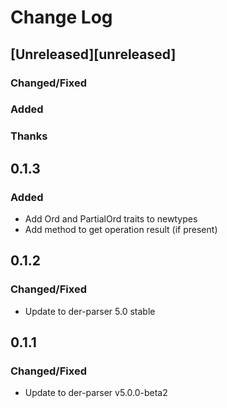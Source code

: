 # Change Log

## [Unreleased][unreleased]

### Changed/Fixed

### Added

### Thanks

## 0.1.3

### Added

- Add Ord and PartialOrd traits to newtypes
- Add method to get operation result (if present)

## 0.1.2

### Changed/Fixed

- Update to der-parser 5.0 stable

## 0.1.1

### Changed/Fixed

- Update to der-parser v5.0.0-beta2


